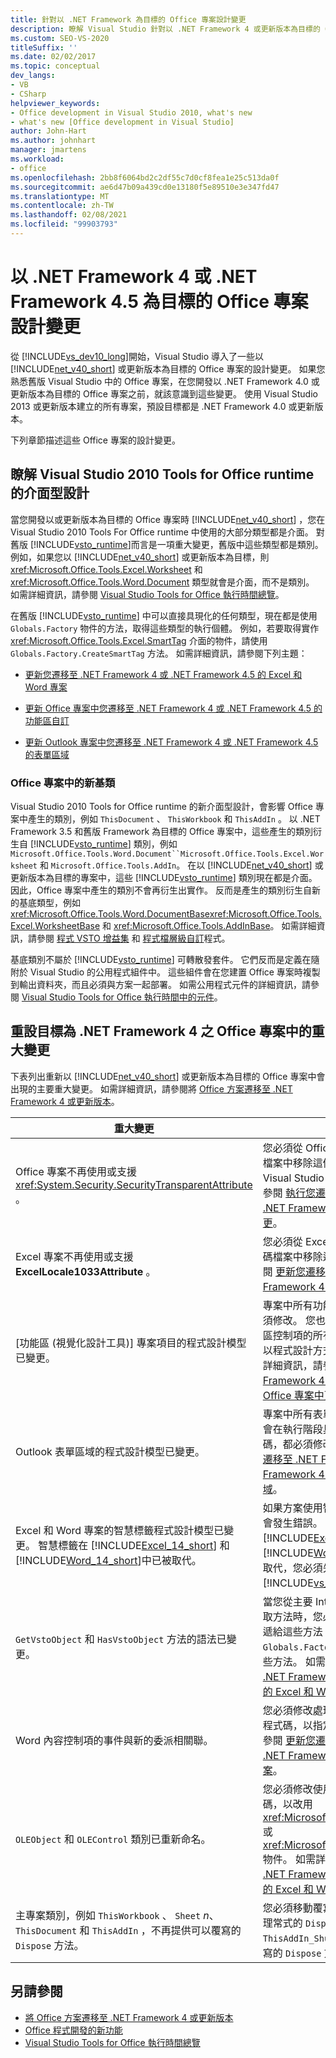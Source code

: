 ```yaml
---
title: 針對以 .NET Framework 為目標的 Office 專案設計變更
description: 瞭解 Visual Studio 針對以 .NET Framework 4 或更新版本為目標的 Office 專案設計所帶來的變更。
ms.custom: SEO-VS-2020
titleSuffix: ''
ms.date: 02/02/2017
ms.topic: conceptual
dev_langs:
- VB
- CSharp
helpviewer_keywords:
- Office development in Visual Studio 2010, what's new
- what's new [Office development in Visual Studio]
author: John-Hart
ms.author: johnhart
manager: jmartens
ms.workload:
- office
ms.openlocfilehash: 2bb8f6064bd2c2df55c7d0cf8fea1e25c513da0f
ms.sourcegitcommit: ae6d47b09a439cd0e13180f5e89510e3e347fd47
ms.translationtype: MT
ms.contentlocale: zh-TW
ms.lasthandoff: 02/08/2021
ms.locfileid: "99903793"
---
```

# <a name="changes-to-the-design-of-office-projects-that-target-the-net-framework-4-or-the-net-framework-45"></a>以 .NET Framework 4 或 .NET Framework 4.5 為目標的 Office 專案設計變更
  從 [!INCLUDE[vs_dev10_long](../sharepoint/includes/vs-dev10-long-md.md)]開始，Visual Studio 導入了一些以 [!INCLUDE[net_v40_short](../sharepoint/includes/net-v40-short-md.md)] 或更新版本為目標的 Office 專案的設計變更。 如果您熟悉舊版 Visual Studio 中的 Office 專案，在您開發以 .NET Framework 4.0 或更新版本為目標的 Office 專案之前，就該意識到這些變更。 使用 Visual Studio 2013 或更新版本建立的所有專案，預設目標都是 .NET Framework 4.0 或更新版本。

 下列章節描述這些 Office 專案的設計變更。

## <a name="understand-the-interface-based-design-of-the-visual-studio-2010-tools-for-office-runtime"></a>瞭解 Visual Studio 2010 Tools for Office runtime 的介面型設計
 當您開發以或更新版本為目標的 Office 專案時 [!INCLUDE[net_v40_short](../sharepoint/includes/net-v40-short-md.md)] ，您在 Visual Studio 2010 Tools For Office runtime 中使用的大部分類型都是介面。 對舊版 [!INCLUDE[vsto_runtime](../vsto/includes/vsto-runtime-md.md)]而言是一項重大變更，舊版中這些類型都是類別。 例如，如果您以 [!INCLUDE[net_v40_short](../sharepoint/includes/net-v40-short-md.md)] 或更新版本為目標，則 <xref:Microsoft.Office.Tools.Excel.Worksheet> 和 <xref:Microsoft.Office.Tools.Word.Document> 類型就會是介面，而不是類別。 如需詳細資訊，請參閱 [Visual Studio Tools for Office 執行時間總覽](../vsto/visual-studio-tools-for-office-runtime-overview.md)。

 在舊版 [!INCLUDE[vsto_runtime](../vsto/includes/vsto-runtime-md.md)] 中可以直接具現化的任何類型，現在都是使用 `Globals.Factory` 物件的方法，取得這些類型的執行個體。 例如，若要取得實作 <xref:Microsoft.Office.Tools.Excel.SmartTag> 介面的物件，請使用 `Globals.Factory.CreateSmartTag` 方法。 如需詳細資訊，請參閱下列主題：

- [更新您遷移至 .NET Framework 4 或 .NET Framework 4.5 的 Excel 和 Word 專案](../vsto/updating-excel-and-word-projects-that-you-migrate-to-the-dotnet-framework-4-or-the-dotnet-framework-4-5.md)

- [更新 Office 專案中您遷移至 .NET Framework 4 或 .NET Framework 4.5 的功能區自訂](update-ribbon-customizations-in-office-projects-to-migrate-to-dotnet-framework-4-or-4-5.md)

- [更新 Outlook 專案中您遷移至 .NET Framework 4 或 .NET Framework 4.5 的表單區域](../vsto/updating-form-regions-in-outlook-projects-that-you-migrate-to-the-dotnet-framework-4-or-the-dotnet-framework-4-5.md)

### <a name="new-base-classes-in-office-projects"></a>Office 專案中的新基類
 Visual Studio 2010 Tools for Office runtime 的新介面型設計，會影響 Office 專案中產生的類別，例如 `ThisDocument` 、 `ThisWorkbook` 和 `ThisAddIn` 。 以 .NET Framework 3.5 和舊版 Framework 為目標的 Office 專案中，這些產生的類別衍生自 [!INCLUDE[vsto_runtime](../vsto/includes/vsto-runtime-md.md)] 類別，例如 `Microsoft.Office.Tools.Word.Document``Microsoft.Office.Tools.Excel.Worksheet` 和 `Microsoft.Office.Tools.AddIn`。 在以 [!INCLUDE[net_v40_short](../sharepoint/includes/net-v40-short-md.md)] 或更新版本為目標的專案中，這些 [!INCLUDE[vsto_runtime](../vsto/includes/vsto-runtime-md.md)] 類別現在都是介面。 因此，Office 專案中產生的類別不會再衍生出實作。 反而是產生的類別衍生自新的基底類型，例如 <xref:Microsoft.Office.Tools.Word.DocumentBase><xref:Microsoft.Office.Tools.Excel.WorksheetBase> 和 <xref:Microsoft.Office.Tools.AddInBase>。 如需詳細資訊，請參閱 [程式 VSTO 增益集](../vsto/programming-vsto-add-ins.md) 和 [程式檔層級自訂](../vsto/programming-document-level-customizations.md)程式。

 基底類別不屬於 [!INCLUDE[vsto_runtime](../vsto/includes/vsto-runtime-md.md)] 可轉散發套件。 它們反而是定義在隨附於 Visual Studio 的公用程式組件中。 這些組件會在您建置 Office 專案時複製到輸出資料夾，而且必須與方案一起部署。 如需公用程式元件的詳細資訊，請參閱 [Visual Studio Tools for Office 執行時間中的元件](../vsto/assemblies-in-the-visual-studio-tools-for-office-runtime.md)。

## <a name="breaking-changes-in-office-projects-that-are-retargeted-to-the-net-framework-4"></a>重設目標為 .NET Framework 4 之 Office 專案中的重大變更
 下表列出重新以 [!INCLUDE[net_v40_short](../sharepoint/includes/net-v40-short-md.md)] 或更新版本為目標的 Office 專案中會出現的主要重大變更。 如需詳細資訊，請參閱將 [Office 方案遷移至 .NET Framework 4 或更新版本](../vsto/migrating-office-solutions-to-the-dotnet-framework-4-or-later.md)。

|重大變更|結果|
|---------------------|-----------------|
|Office 專案不再使用或支援 <xref:System.Security.SecurityTransparentAttribute> 。|您必須從 Office 專案的 AssemblyInfo 程式碼檔案中移除這個屬性，此 Office 專案係從 Visual Studio 2008 升級。 如需詳細資訊，請參閱 [執行您遷移至 .NET Framework 4 或 .NET Framework 4.5 之 Office 專案的必要變更](../vsto/required-changes-to-run-office-projects-that-you-migrate-to-the-dotnet-framework-4-or-the-dotnet-framework-4-5.md)。|
|Excel 專案不再使用或支援 **ExcelLocale1033Attribute** 。|您必須從 Excel 專案中的 *AssemblyInfo* 程式碼檔案中移除這個屬性。 如需詳細資訊，請參閱 [更新您遷移至 .NET Framework 4 或 .NET Framework 4.5 的 Excel 和 Word 專案](../vsto/updating-excel-and-word-projects-that-you-migrate-to-the-dotnet-framework-4-or-the-dotnet-framework-4-5.md)。|
|[功能區 (視覺化設計工具)]  專案項目的程式設計模型已變更。|專案中所有功能區項目的程式碼後置檔案都必須修改。 您也必須修改在執行階段具現化功能區控制項的所有程式碼、處理功能區事件，或以程式設計方式設定功能區元件的位置。 如需詳細資訊，請參閱 [在您遷移至 .NET Framework 4 或 .NET Framework 4.5 的 Office 專案中更新功能區自訂](update-ribbon-customizations-in-office-projects-to-migrate-to-dotnet-framework-4-or-4-5.md)。|
|Outlook 表單區域的程式設計模型已變更。|專案中所有表單區域的程式碼後置檔案，以及會在執行階段具現化特定表單區域類別的程式碼，都必須修改。 如需詳細資訊，請參閱在 [您遷移至 .NET Framework 4 或 .NET Framework 4.5 的 Outlook 專案中更新表單區域](../vsto/updating-form-regions-in-outlook-projects-that-you-migrate-to-the-dotnet-framework-4-or-the-dotnet-framework-4-5.md)。|
|Excel 和 Word 專案的智慧標籤程式設計模型已變更。 智慧標籤在 [!INCLUDE[Excel_14_short](../vsto/includes/excel-14-short-md.md)] 和 [!INCLUDE[Word_14_short](../vsto/includes/word-14-short-md.md)]中已被取代。|如果方案使用智慧標籤，當您建置專案時，就會發生錯誤。 因為 [!INCLUDE[Excel_14_short](../vsto/includes/excel-14-short-md.md)] 和 [!INCLUDE[Word_14_short](../vsto/includes/word-14-short-md.md)]中的智慧標籤已被取代，您必須先移除標籤，才能測試和偵錯 [!INCLUDE[vs_dev12](../vsto/includes/vs-dev12-md.md)] 或更新版本中的方案。|
|`GetVstoObject` 和 `HasVstoObject` 方法的語法已變更。|當您從主要 Interop 組件 (PIA) 的原生物件上存取方法時，您必須將 `Globals.Factory` 物件傳遞給這些方法；或者也可以在專案的 `Globals.Factory` 屬性傳回的物件上，存取這些方法。 如需詳細資訊，請參閱 [更新您遷移至 .NET Framework 4 或 .NET Framework 4.5 的 Excel 和 Word 專案](../vsto/updating-excel-and-word-projects-that-you-migrate-to-the-dotnet-framework-4-or-the-dotnet-framework-4-5.md)。|
|Word 內容控制項的事件與新的委派相關聯。|您必須修改處理 Word 內容控制項事件的所有程式碼，以指定新的委派。 如需詳細資訊，請參閱 [更新您遷移至 .NET Framework 4 或 .NET Framework 4.5 的 Excel 和 Word 專案](../vsto/updating-excel-and-word-projects-that-you-migrate-to-the-dotnet-framework-4-or-the-dotnet-framework-4-5.md)。|
|`OLEObject` 和 `OLEControl` 類別已重新命名。|您必須修改使用這些類別執行個體的所有程式碼，以改用 <xref:Microsoft.Office.Tools.Excel.ControlSite> 或 <xref:Microsoft.Office.Tools.Word.ControlSite> 物件。 如需詳細資訊，請參閱 [更新您遷移至 .NET Framework 4 或 .NET Framework 4.5 的 Excel 和 Word 專案](../vsto/updating-excel-and-word-projects-that-you-migrate-to-the-dotnet-framework-4-or-the-dotnet-framework-4-5.md)。|
|主專案類別，例如 `ThisWorkbook` 、 `Sheet` *n*、 `ThisDocument` 和 `ThisAddIn` ，不再提供可以覆寫的 `Dispose` 方法。|您必須移動覆寫主項目類別中 `Shutdown` 事件處理常式的 `Dispose` 方法中的所有程式碼 (例如，`ThisAddIn_Shutdown`)，並移除從主項目類別覆寫的 `Dispose` 方法。|

## <a name="see-also"></a>另請參閱
- [將 Office 方案遷移至 .NET Framework 4 或更新版本](../vsto/migrating-office-solutions-to-the-dotnet-framework-4-or-later.md)
- [Office 程式開發的新功能](/previous-versions/86bkz018(v=vs.110))
- [Visual Studio Tools for Office 執行時間總覽](../vsto/visual-studio-tools-for-office-runtime-overview.md)